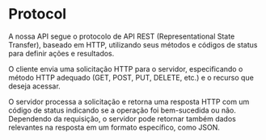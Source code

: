 # Protocol

A nossa API segue o protocolo de API REST (Representational State Transfer), baseado em HTTP, utilizando seus métodos e códigos de status para definir ações e resultados.

O cliente envia uma solicitação HTTP para o servidor, especificando o método HTTP adequado (GET, POST, PUT, DELETE, etc.) e o recurso que deseja acessar.

O servidor processa a solicitação e retorna uma resposta HTTP com um código de status indicando se a operação foi bem-sucedida ou não. Dependendo da requisição, o servidor pode retornar também dados relevantes na resposta em um formato específico, como JSON.
